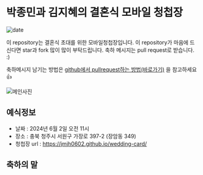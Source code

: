 # 박종민과 김지혜의 결혼식 모바일 청첩장
![date](https://img.shields.io/date/1558189800.svg?style=for-the-badge)

이 repository는 결혼식 초대를 위한 모바일청첩장입니다. 이 repository가 마음에 드신다면 star과 fork 많이 많이 부탁드립니다. 축하 메시지는 pull request로 받습니다. :)

축하메시지 남기는 방법은 [github에서 pullrequest하는 방법(바로가기)](https://wayhome25.github.io/git/2017/07/08/git-first-pull-request-story/) 을 참고하세요 👍

![메인사진](docs/images/wedding-main.jpeg)

## 예식정보

* 날짜 : 2024년 6월 2일 오전 11시
* 장소 : 충북 청주시 서원구 가장로 397-2 (장암동 349)
* 청첩장 url : https://jmjh0602.github.io/wedding-card/

## 축하의 말
